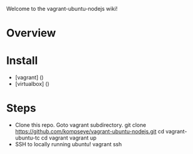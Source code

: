 Welcome to the vagrant-ubuntu-nodejs wiki!

# Overview

# Install
* [vagrant] ()
* [virtualbox] ()

# Steps
* Clone this repo. Goto vagrant subdirectory.
        git clone https://github.com/kompseye/vagrant-ubuntu-nodejs.git
        cd vagrant-ubuntu-tc
        cd vagrant
        vagrant up
* SSH to locally running ubuntu!
        vagrant ssh


